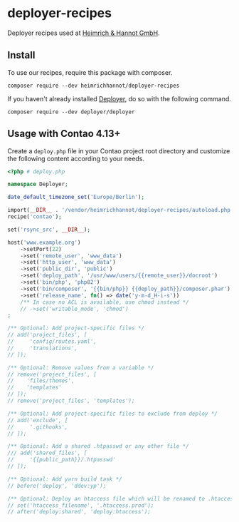 # deployer-recipes
Deployer recipes used at [Heimrich & Hannot GmbH](https://www.heimrich-hannot.de).

## Install

To use our recipes, require this package with composer.
```shell
composer require --dev heimrichhannot/deployer-recipes
```

If you haven't already installed [Deployer](https://deployer.org/), do so with the following command.
```shell
composer require --dev deployer/deployer
```

## Usage with Contao 4.13+

Create a `deploy.php` file in your Contao project root directory
and customize the following content according to your needs.
```php
<?php # deploy.php

namespace Deployer;

date_default_timezone_set('Europe/Berlin');

import(__DIR__ . '/vendor/heimrichhannot/deployer-recipes/autoload.php');
recipe('contao');

set('rsync_src', __DIR__);

host('www.example.org')
    ->setPort(22)
    ->set('remote_user', 'www_data')
    ->set('http_user', 'www_data')
    ->set('public_dir', 'public')
    ->set('deploy_path', '/usr/www/users/{{remote_user}}/docroot')
    ->set('bin/php', 'php82')
    ->set('bin/composer', '{{bin/php}} {{deploy_path}}/composer.phar')
    ->set('release_name', fn() => date('y-m-d_H-i-s'))
    /** In case no ACL is available, use chmod instead */
    // ->set('writable_mode', 'chmod')
;

/** Optional: Add project-specific files */
// add('project_files', [
//     'config/routes.yaml',
//     'translations',
// ]);

/** Optional: Remove values from a variable */
// remove('project_files', [
//    'files/themes',
//    'templates'
// ]);
// remove('project_files', 'templates');

/** Optional: Add project-specific files to exclude from deploy */
// add('exclude', [
//     '.githooks',
// ]);

/** Optional: Add a shared .htpasswd or any other file */
/// add('shared_files', [
//     '{{public_path}}/.htpasswd'
// ]);

/** Optional: Add yarn build task */
// before('deploy', 'ddev:yp');

/** Optional: Deploy an htaccess file which will be renamed to .htaccess */
// set('htaccess_filename', '.htaccess.prod');
// after('deploy:shared', 'deploy:htaccess');
```
